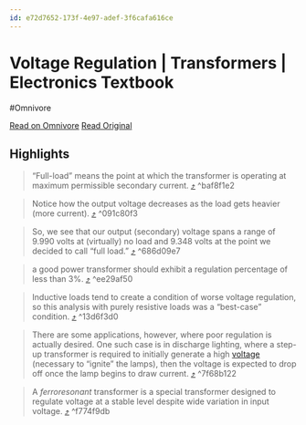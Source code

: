 ```yaml
---
id: e72d7652-173f-4e97-adef-3f6cafa616ce
---
```


# Voltage Regulation | Transformers | Electronics Textbook
#Omnivore

[Read on Omnivore](https://omnivore.app/me/voltage-regulation-transformers-electronics-textbook-192bd055315)
[Read Original](https://www.allaboutcircuits.com/textbook/alternating-current/chpt-9/voltage-regulation/)

## Highlights

> “Full-load” means the point at which the transformer is operating at maximum permissible secondary current. [⤴️](https://omnivore.app/me/voltage-regulation-transformers-electronics-textbook-192bd055315#baf8f1e2-2497-41f6-a4fa-cec896af2f02)  ^baf8f1e2

> Notice how the output voltage decreases as the load gets heavier (more current). [⤴️](https://omnivore.app/me/voltage-regulation-transformers-electronics-textbook-192bd055315#091c80f3-6d00-40d3-ab5b-c991493f8659)  ^091c80f3

> So, we see that our output (secondary) voltage spans a range of 9.990 volts at (virtually) no load and 9.348 volts at the point we decided to call “full load.” [⤴️](https://omnivore.app/me/voltage-regulation-transformers-electronics-textbook-192bd055315#686d09e7-4631-4c22-bb60-2f71b8316de2)  ^686d09e7

> a good power transformer should exhibit a regulation percentage of less than 3%. [⤴️](https://omnivore.app/me/voltage-regulation-transformers-electronics-textbook-192bd055315#ee29af50-1bbe-4220-8456-16ca3b759de5)  ^ee29af50

> Inductive loads tend to create a condition of worse voltage regulation, so this analysis with purely resistive loads was a “best-case” condition. [⤴️](https://omnivore.app/me/voltage-regulation-transformers-electronics-textbook-192bd055315#13d6f3d0-bd14-4952-ab51-47e0d2a865a5)  ^13d6f3d0

> There are some applications, however, where poor regulation is actually desired. One such case is in discharge lighting, where a step-up transformer is required to initially generate a high [voltage](https://www.allaboutcircuits.com/textbook/direct-current/chpt-1/voltage-current-practical-circuit/) (necessary to “ignite” the lamps), then the voltage is expected to drop off once the lamp begins to draw current. [⤴️](https://omnivore.app/me/voltage-regulation-transformers-electronics-textbook-192bd055315#7f68b122-41c5-4db7-b5a3-8771c5b4c859)  ^7f68b122

> A _ferroresonant_ transformer is a special transformer designed to regulate voltage at a stable level despite wide variation in input voltage. [⤴️](https://omnivore.app/me/voltage-regulation-transformers-electronics-textbook-192bd055315#f774f9db-c2bc-41c6-853b-659798be8380)  ^f774f9db

